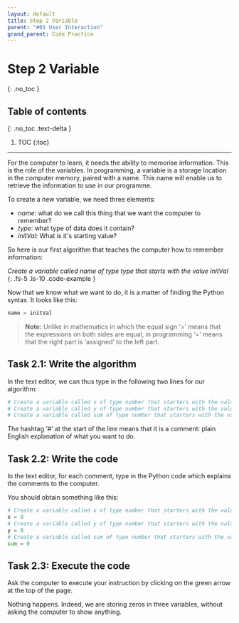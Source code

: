 ```yaml
---
layout: default
title: Step 2 Variable
parent: "#01 User Interaction"
grand_parent: Code Practice
---
```


# Step 2 Variable
{: .no_toc }

## Table of contents
{: .no_toc .text-delta }

1. TOC
{:toc}

---

For the computer to learn, it needs the ability to memorise information. This is the role of the variables. In programming, a variable is a storage location in the computer memory, paired with a name. This name will enable us to retrieve the information to use in our programme.

To create a new variable, we need three elements:
* _name_: what do we call this thing that we want the computer to remember?
* _type_: what type of data does it contain?
* _initVal_: What is it's starting value?

So here is our first algorithm that teaches the computer how to remember information:

_Create a variable called name of type type that starts with the value initVal_
{: .fs-5 .ls-10 .code-example }

Now that we know what we want to do, it is a matter of finding the Python syntax. It looks like this:

```python
name = initVal
```

>**Note:** Unlike in mathematics in which the equal sign ‘=’ means that the expressions on both sides are equal, in programming ‘=’ means that the right part is ‘assigned’ to the left part.

## Task 2.1: Write the algorithm

In the text editor, we can thus type in the following two lines for our algorithm:

```python
# Create a variable called x of type number that starters with the value 0
# Create a variable called y of type number that starters with the value 0
# Create a variable called sum of type number that starters with the value 0
```

The hashtag ‘#’ at the start of the line means that it is a comment: plain English explanation of what you want to do.

## Task 2.2: Write the code

In the text editor, for each comment, type in the Python code which explains the comments to the computer.

You should obtain something like this:

```python
# Create a variable called x of type number that starters with the value 0
x = 0
# Create a variable called y of type number that starters with the value 0
y = 0
# Create a variable called sum of type number that starters with the value 0
sum = 0
```

## Task 2.3: Execute the code

Ask the computer to execute your instruction by clicking on the green arrow at the top of the page.

Nothing happens. Indeed, we are storing zeros in three variables, without asking the computer to show anything.

